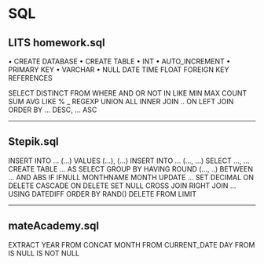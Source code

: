 # SQL

## LITS homework.sql

• CREATE DATABASE
• CREATE TABLE
• INT 
• AUTO_INCREMENT 
• PRIMARY KEY
• VARCHAR
• NULL
DATE
TIME
FLOAT
FOREIGN KEY 
REFERENCES

SELECT
DISTINCT
FROM
WHERE
AND
OR
NOT
IN
LIKE
MIN
MAX
COUNT
SUM
AVG
LIKE % _
REGEXP
UNION ALL
INNER JOIN .. ON
LEFT JOIN
ORDER BY ... DESC, ... ASC

***

## Stepik.sql

INSERT INTO ... (...) VALUES (...), (...)
INSERT INTO ... (..., ...) SELECT ..., ...
CREATE TABLE ... AS SELECT
GROUP BY
HAVING
ROUND (..., ..)
BETWEEN ... AND
ABS
IF
IFNULL
MONTHNAME
MONTH
UPDATE ... SET
DECIMAL
ON DELETE CASCADE
ON DELETE SET NULL
CROSS JOIN
RIGHT JOIN ... USING
DATEDIFF
ORDER BY RAND()
DELETE FROM
LIMIT

***

## mateAcademy.sql

EXTRACT
YEAR FROM
CONCAT
MONTH FROM
CURRENT_DATE
DAY FROM
IS NULL
IS NOT NULL
